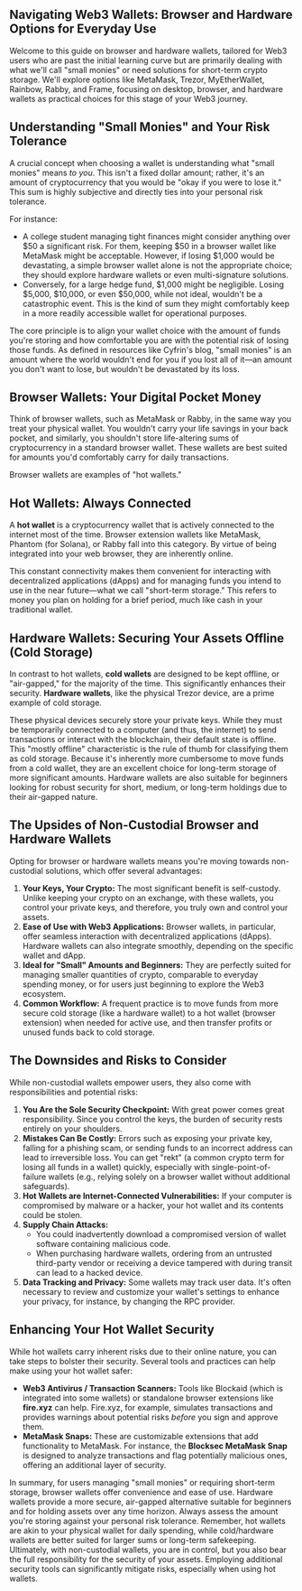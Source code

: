 ## Navigating Web3 Wallets: Browser and Hardware Options for Everyday Use

Welcome to this guide on browser and hardware wallets, tailored for Web3 users who are past the initial learning curve but are primarily dealing with what we'll call "small monies" or need solutions for short-term crypto storage. We'll explore options like MetaMask, Trezor, MyEtherWallet, Rainbow, Rabby, and Frame, focusing on desktop, browser, and hardware wallets as practical choices for this stage of your Web3 journey.

## Understanding "Small Monies" and Your Risk Tolerance

A crucial concept when choosing a wallet is understanding what "small monies" means *to you*. This isn't a fixed dollar amount; rather, it's an amount of cryptocurrency that you would be "okay if you were to lose it." This sum is highly subjective and directly ties into your personal risk tolerance.

For instance:
*   A college student managing tight finances might consider anything over $50 a significant risk. For them, keeping $50 in a browser wallet like MetaMask might be acceptable. However, if losing $1,000 would be devastating, a simple browser wallet alone is not the appropriate choice; they should explore hardware wallets or even multi-signature solutions.
*   Conversely, for a large hedge fund, $1,000 might be negligible. Losing $5,000, $10,000, or even $50,000, while not ideal, wouldn't be a catastrophic event. This is the kind of sum they might comfortably keep in a more readily accessible wallet for operational purposes.

The core principle is to align your wallet choice with the amount of funds you're storing and how comfortable you are with the potential risk of losing those funds. As defined in resources like Cyfrin's blog, "small monies" is an amount where the world wouldn't end for you if you lost all of it—an amount you don't want to lose, but wouldn't be devastated by its loss.

## Browser Wallets: Your Digital Pocket Money

Think of browser wallets, such as MetaMask or Rabby, in the same way you treat your physical wallet. You wouldn't carry your life savings in your back pocket, and similarly, you shouldn't store life-altering sums of cryptocurrency in a standard browser wallet. These wallets are best suited for amounts you'd comfortably carry for daily transactions.

Browser wallets are examples of "hot wallets."

## Hot Wallets: Always Connected

A **hot wallet** is a cryptocurrency wallet that is actively connected to the internet most of the time. Browser extension wallets like MetaMask, Phantom (for Solana), or Rabby fall into this category. By virtue of being integrated into your web browser, they are inherently online.

This constant connectivity makes them convenient for interacting with decentralized applications (dApps) and for managing funds you intend to use in the near future—what we call "short-term storage." This refers to money you plan on holding for a brief period, much like cash in your traditional wallet.

## Hardware Wallets: Securing Your Assets Offline (Cold Storage)

In contrast to hot wallets, **cold wallets** are designed to be kept offline, or "air-gapped," for the majority of the time. This significantly enhances their security. **Hardware wallets**, like the physical Trezor device, are a prime example of cold storage.

These physical devices securely store your private keys. While they must be temporarily connected to a computer (and thus, the internet) to send transactions or interact with the blockchain, their default state is offline. This "mostly offline" characteristic is the rule of thumb for classifying them as cold storage. Because it's inherently more cumbersome to move funds from a cold wallet, they are an excellent choice for long-term storage of more significant amounts. Hardware wallets are also suitable for beginners looking for robust security for short, medium, or long-term holdings due to their air-gapped nature.

## The Upsides of Non-Custodial Browser and Hardware Wallets

Opting for browser or hardware wallets means you're moving towards non-custodial solutions, which offer several advantages:

1.  **Your Keys, Your Crypto:** The most significant benefit is self-custody. Unlike keeping your crypto on an exchange, with these wallets, you control your private keys, and therefore, you truly own and control your assets.
2.  **Ease of Use with Web3 Applications:** Browser wallets, in particular, offer seamless interaction with decentralized applications (dApps). Hardware wallets can also integrate smoothly, depending on the specific wallet and dApp.
3.  **Ideal for "Small" Amounts and Beginners:** They are perfectly suited for managing smaller quantities of crypto, comparable to everyday spending money, or for users just beginning to explore the Web3 ecosystem.
4.  **Common Workflow:** A frequent practice is to move funds from more secure cold storage (like a hardware wallet) to a hot wallet (browser extension) when needed for active use, and then transfer profits or unused funds back to cold storage.

## The Downsides and Risks to Consider

While non-custodial wallets empower users, they also come with responsibilities and potential risks:

1.  **You Are the Sole Security Checkpoint:** With great power comes great responsibility. Since you control the keys, the burden of security rests entirely on your shoulders.
2.  **Mistakes Can Be Costly:** Errors such as exposing your private key, falling for a phishing scam, or sending funds to an incorrect address can lead to irreversible loss. You can get "rekt" (a common crypto term for losing all funds in a wallet) quickly, especially with single-point-of-failure wallets (e.g., relying solely on a browser wallet without additional safeguards).
3.  **Hot Wallets are Internet-Connected Vulnerabilities:** If your computer is compromised by malware or a hacker, your hot wallet and its contents could be stolen.
4.  **Supply Chain Attacks:**
    *   You could inadvertently download a compromised version of wallet software containing malicious code.
    *   When purchasing hardware wallets, ordering from an untrusted third-party vendor or receiving a device tampered with during transit can lead to a hacked device.
5.  **Data Tracking and Privacy:** Some wallets may track user data. It's often necessary to review and customize your wallet's settings to enhance your privacy, for instance, by changing the RPC provider.

## Enhancing Your Hot Wallet Security

While hot wallets carry inherent risks due to their online nature, you can take steps to bolster their security. Several tools and practices can help make using your hot wallet safer:

*   **Web3 Antivirus / Transaction Scanners:** Tools like Blockaid (which is integrated into some wallets) or standalone browser extensions like **fire.xyz** can help. Fire.xyz, for example, simulates transactions and provides warnings about potential risks *before* you sign and approve them.
*   **MetaMask Snaps:** These are customizable extensions that add functionality to MetaMask. For instance, the **Blocksec MetaMask Snap** is designed to analyze transactions and flag potentially malicious ones, offering an additional layer of security.

In summary, for users managing "small monies" or requiring short-term storage, browser wallets offer convenience and ease of use. Hardware wallets provide a more secure, air-gapped alternative suitable for beginners and for holding assets over any time horizon. Always assess the amount you're storing against your personal risk tolerance. Remember, hot wallets are akin to your physical wallet for daily spending, while cold/hardware wallets are better suited for larger sums or long-term safekeeping. Ultimately, with non-custodial wallets, you are in control, but you also bear the full responsibility for the security of your assets. Employing additional security tools can significantly mitigate risks, especially when using hot wallets.